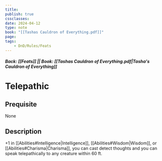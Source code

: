 ```yaml
---
title:
publish: true
cssclasses:
date: 2024-04-12
type: note
book: "[[Tashas Cauldron of Everything.pdf]]"
page: 
tags:
    - DnD/Rules/Feats
---
```


##### Back: [[Feats]] || Book: [[Tashas Cauldron of Everything.pdf|Tasha's Cauldron of Everything]]

# Telepathic


## Prequisite 
None

## Description
+1 in [[Abilities#Intelligence|Intelligence]], [[Abilities#Wisdom|Wisdom]], or [[Abilities#Charisma|Charisma]], you can cast detect thoughts and you can speak telepathically to any creature within 60 ft.